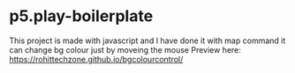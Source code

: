 # p5.play-boilerplate
This project is made with javascript and I have done it with map command it can change bg colour just by moveing the mouse
Preview here: https://rohittechzone.github.io/bgcolourcontrol/
